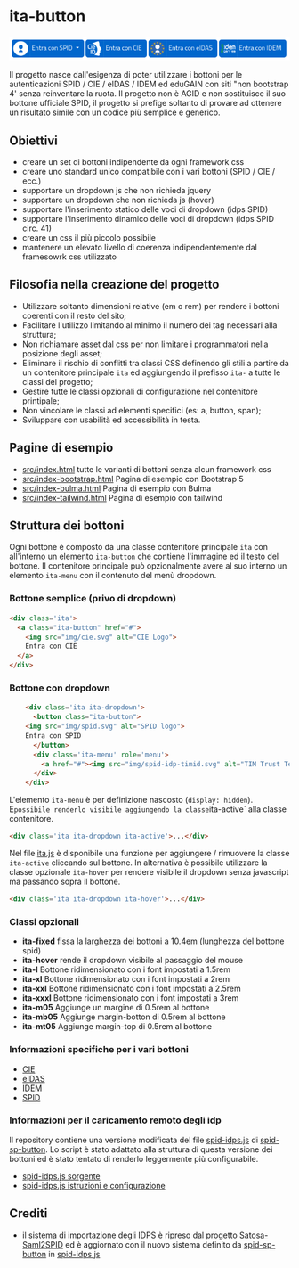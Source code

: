 # ita-button
![SPID CIE eIDAS IDEM](static/ita-buttons.png)

Il progetto nasce dall'esigenza di poter utilizzare i bottoni per le autenticazioni SPID / CIE / eIDAS / IDEM ed eduGAIN con siti "non bootstrap 4' senza reinventare la ruota.
Il progetto non è AGID e non sostituisce il suo bottone ufficiale SPID, il progetto si prefige soltanto di provare ad ottenere un risultato simile con un codice più semplice e generico.

## Obiettivi
* creare un set di bottoni indipendente da ogni framework css
* creare uno standard unico compatibile con i vari bottoni (SPID / CIE / ecc.)
* supportare un dropdown js che non richieda jquery
* supportare un dropdown che non richieda js (hover)
* supportare l'inserimento statico delle voci di dropdown (idps SPID)
* supportare l'inserimento dinamico delle voci di dropdown (idps SPID circ. 41)
* creare un css il più  piccolo possibile
* mantenere un elevato livello di coerenza indipendentemente dal framesowrk css utilizzato

## Filosofia nella creazione del progetto
* Utilizzare soltanto dimensioni relative (em o rem) per rendere i bottoni coerenti con il resto del sito;
* Facilitare l'utilizzo limitando al minimo il numero dei tag necessari alla struttura;
* Non richiamare asset dal css per non limitare i programmatori nella posizione degli asset;
* Eliminare il rischio di conflitti tra classi CSS definendo gli stili a partire da un contenitore principale `ita` ed aggiungendo il prefisso `ita-` a tutte le classi del progetto;
* Gestire tutte le classi opzionali di configurazione nel contenitore printipale;
* Non vincolare le classi ad elementi specifici (es: a, button, span);
* Sviluppare con usabilità ed accessibilità in testa.

## Pagine di esempio
* [src/index.html](src/index.html) tutte le varianti di bottoni senza alcun framework css
* [src/index-bootstrap.html](src/index-bootstrap.html) Pagina di esempio con Bootstrap 5
* [src/index-bulma.html](src/index-bulma.html) Pagina di esempio con Bulma
* [src/index-tailwind.html](src/index-tailwind.html) Pagina di esempio con tailwind

## Struttura dei bottoni
Ogni bottone è composto da una classe contenitore principale `ita` con all'interno un elemento `ita-button` che contiene l'immagine ed il testo del bottone.
Il contenitore principale può opzionalmente avere al suo interno un elemento `ita-menu` con il contenuto del menù dropdown.

### Bottone semplice (privo di dropdown)
```html
<div class='ita'>
  <a class="ita-button" href="#">
    <img src="img/cie.svg" alt="CIE Logo">
    Entra con CIE
  </a>
</div>
```
### Bottone con dropdown
```html
    <div class='ita ita-dropdown'>
      <button class="ita-button">
	<img src="img/spid.svg" alt="SPID logo">
	Entra con SPID
      </button>
      <div class='ita-menu' role='menu'>
        <a href="#"><img src="img/spid-idp-timid.svg" alt="TIM Trust Technologies srl"></a>
      </div>
    </div>
```
L'elemento `ita-menu` è per definizione nascosto (`display: hidden`). E` possibile renderlo visibile aggiungendo la classe `ita-active` alla classe contenitore.
```html
<div class='ita ita-dropdown ita-active'>...</div>
```
Nel file [ita.js](src/js/ita.js) è disponibile una funzione per aggiungere / rimuovere la classe `ita-active` cliccando sul bottone.
In alternativa è possibile utilizzare la classe opzionale `ita-hover` per rendere visibile il dropdown senza javascript ma passando sopra il bottone.
```html
<div class='ita ita-dropdown ita-hover'>...</div>

```

### Classi opzionali
* **ita-fixed** fissa la larghezza dei bottoni a 10.4em (lunghezza del bottone spid)
* **ita-hover** rende il dropdown visibile al passaggio del mouse
* **ita-l** Bottone ridimensionato con i font impostati a 1.5rem
* **ita-xl** Bottone ridimensionato con i font impostati a 2rem
* **ita-xxl** Bottone ridimensionato con i font impostati a 2.5rem
* **ita-xxxl** Bottone ridimensionato con i font impostati a 3rem
* **ita-m05** Aggiunge un margine di 0.5rem al bottone
* **ita-mb05** Aggiunge margin-botton di 0.5rem al bottone
* **ita-mt05** Aggiunge margin-top di 0.5rem al bottone

### Informazioni specifiche per i vari bottoni
* [CIE](./cie.md)
* [eIDAS](./eidas.md)
* [IDEM](./idem.md)
* [SPID](./spid.md)

### Informazioni per il caricamento remoto degli idp 
Il repository contiene una versione modificata del file [spid-idps.js](https://github.com/italia/spid-sp-access-button/blob/master/src/production/js/spid-idps.js) di [spid-sp-button](https://github.com/italia/spid-sp-access-button). Lo script è stato adattato alla struttura di questa versione dei bottoni ed è stato tentato di renderlo leggermente più configurabile.
* [spid-idps.js sorgente](src/js/spid-idps.js)
* [spid-idps.js istruzioni e configurazione](./spid-idps.md)

## Crediti
* il sistema di importazione degli IDPS è ripreso dal progetto [Satosa-Saml2SPID](https://github.com/italia/Satosa-Saml2Spid/) ed è aggiornato con il nuovo sistema definito da [spid-sp-button](https://github.com/italia/spid-sp-access-button) in [spid-idps.js](https://github.com/italia/spid-sp-access-button/blob/master/src/production/js/spid-idps.js)

